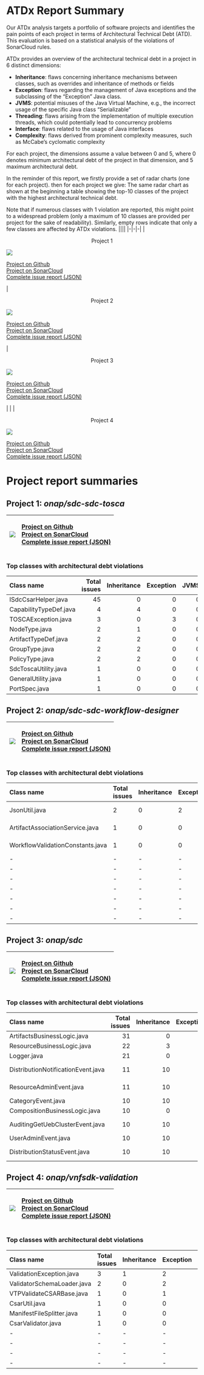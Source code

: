 # ATDx Report Summary
Our ATDx analysis targets a portfolio of software projects and identifies the pain points of each project in terms of Architectural Technical Debt (ATD). This evaluation is based on a statistical analysis of the violations of SonarCloud rules.

ATDx provides an overview of the architectural technical debt in a project  in 6 distinct dimensions:
* **Inheritance**: flaws concerning inheritance mechanisms between classes, such as overrides and inheritance of methods or fields
* **Exception**: flaws regarding the management of Java exceptions and the subclassing of the “Exception” Java class.
* **JVMS**: potential misuses of the Java Virtual Machine, e.g., the incorrect usage of the specific Java class “Serializable”
* **Threading**: flaws arising from the implementation of multiple execution threads, which could potentially lead to concurrency problems
* **Interface**: flaws related to the usage of Java interfaces
* **Complexity**: flaws derived from prominent complexity measures, such as McCabe’s cyclomatic complexity

For each project, the dimensions assume a value between 0 and 5, where 0 denotes minimum architectural debt of the project in that dimension, and 5 maximum architectural debt.

In the reminder of this report, we firstly provide a set of radar charts (one for each project). then for each project we give:
The same radar chart as shown at the beginning
 a table showing the top-10 classes of the project with the highest architectural technical debt.

Note that if numerous classes with 1 violation are reported, this might point to a widespread problem (only a maximum of 10 classes are provided per project for the sake of readability). Similarly, empty rows indicate that only a few classes are affected by ATDx violations.
||||
|-|-|-|
|<p align="center">Project 1</p><img src="https://github.com/robertoverdecchia/ATDx_report_sandbox/blob/master/plots/onap_sdc-sdc-tosca.jpg"/> <p style="text-align:left">[Project on Github](https://github.com/onap/sdc-sdc-tosca) <br> [Project on SonarCloud ](https://sonarcloud.io/dashboard?id=onap_sdc-sdc-tosca) <br> [Complete issue report (JSON)](https://github.com/robertoverdecchia/ATDx_report_sandbox/blob/master/jsons/onap_sdc-sdc-tosca.json)</p>|<p align="center">Project 2</p><img src="https://github.com/robertoverdecchia/ATDx_report_sandbox/blob/master/plots/onap_sdc-sdc-workflow-designer.jpg"/> <p style="text-align:left">[Project on Github](https://github.com/onap/sdc-sdc-workflow-designer) <br> [Project on SonarCloud ](https://sonarcloud.io/dashboard?id=onap_sdc-sdc-workflow-designer) <br> [Complete issue report (JSON)](https://github.com/robertoverdecchia/ATDx_report_sandbox/blob/master/jsons/onap_sdc-sdc-workflow-designer.json)</p>|<p align="center">Project 3</p><img src="https://github.com/robertoverdecchia/ATDx_report_sandbox/blob/master/plots/onap_sdc.jpg"/> <p style="text-align:left">[Project on Github](https://github.com/onap/sdc) <br> [Project on SonarCloud ](https://sonarcloud.io/dashboard?id=onap_sdc) <br> [Complete issue report (JSON)](https://github.com/robertoverdecchia/ATDx_report_sandbox/blob/master/jsons/onap_sdc.json)</p>
 | |
|<p align="center">Project 4</p><img src="https://github.com/robertoverdecchia/ATDx_report_sandbox/blob/master/plots/onap_vnfsdk-validation.jpg"/> <p style="text-align:left">[Project on Github](https://github.com/onap/vnfsdk-validation) <br> [Project on SonarCloud ](https://sonarcloud.io/dashboard?id=onap_vnfsdk-validation) <br> [Complete issue report (JSON)](https://github.com/robertoverdecchia/ATDx_report_sandbox/blob/master/jsons/onap_vnfsdk-validation.json)</p>
# Project report summaries
## Project 1: _onap/sdc-sdc-tosca_
|<img src="https://github.com/robertoverdecchia/ATDx_report_sandbox/blob/master/plots/onap_sdc-sdc-tosca.jpg"/>|<p style="text-align:left">[Project on Github](https://github.com/onap/sdc-sdc-tosca) <br> [Project on SonarCloud ](https://sonarcloud.io/dashboard?id=onap_sdc-sdc-tosca) <br> [Complete issue report (JSON)](https://github.com/robertoverdecchia/ATDx_report_sandbox/blob/master/jsons/onap_sdc-sdc-tosca.json)</p>
|-|-|
### Top classes with architectural debt violations
| Class name             |   Total issues |   Inheritance |   Exception |   JVMS |   Interface |   Threading |   Complexity | Fully qualified class name                                                        |
|:-----------------------|---------------:|--------------:|------------:|-------:|------------:|------------:|-------------:|:----------------------------------------------------------------------------------|
| ISdcCsarHelper.java    |             45 |             0 |           0 |      0 |          45 |           0 |            0 | sdc-tosca/src/main/java/org/onap/sdc/tosca/parser/api/ISdcCsarHelper.java         |
| CapabilityTypeDef.java |              4 |             4 |           0 |      0 |           0 |           0 |            0 | jtosca/src/main/java/org/onap/sdc/toscaparser/api/elements/CapabilityTypeDef.java |
| TOSCAException.java    |              3 |             0 |           3 |      0 |           0 |           0 |            0 | jtosca/src/main/java/org/onap/sdc/toscaparser/api/common/TOSCAException.java      |
| NodeType.java          |              2 |             1 |           0 |      0 |           1 |           0 |            0 | jtosca/src/main/java/org/onap/sdc/toscaparser/api/elements/NodeType.java          |
| ArtifactTypeDef.java   |              2 |             2 |           0 |      0 |           0 |           0 |            0 | jtosca/src/main/java/org/onap/sdc/toscaparser/api/elements/ArtifactTypeDef.java   |
| GroupType.java         |              2 |             2 |           0 |      0 |           0 |           0 |            0 | jtosca/src/main/java/org/onap/sdc/toscaparser/api/elements/GroupType.java         |
| PolicyType.java        |              2 |             2 |           0 |      0 |           0 |           0 |            0 | jtosca/src/main/java/org/onap/sdc/toscaparser/api/elements/PolicyType.java        |
| SdcToscaUtility.java   |              1 |             0 |           0 |      0 |           1 |           0 |            0 | sdc-tosca/src/main/java/org/onap/sdc/tosca/parser/utils/SdcToscaUtility.java      |
| GeneralUtility.java    |              1 |             0 |           0 |      0 |           1 |           0 |            0 | sdc-tosca/src/main/java/org/onap/sdc/tosca/parser/utils/GeneralUtility.java       |
| PortSpec.java          |              1 |             0 |           0 |      0 |           1 |           0 |            0 | jtosca/src/main/java/org/onap/sdc/toscaparser/api/elements/PortSpec.java          |

## Project 2: _onap/sdc-sdc-workflow-designer_
|<img src="https://github.com/robertoverdecchia/ATDx_report_sandbox/blob/master/plots/onap_sdc-sdc-workflow-designer.jpg"/>|<p style="text-align:left">[Project on Github](https://github.com/onap/sdc-sdc-workflow-designer) <br> [Project on SonarCloud ](https://sonarcloud.io/dashboard?id=onap_sdc-sdc-workflow-designer) <br> [Complete issue report (JSON)](https://github.com/robertoverdecchia/ATDx_report_sandbox/blob/master/jsons/onap_sdc-sdc-workflow-designer.json)</p>
|-|-|
### Top classes with architectural debt violations
| Class name                       | Total issues   | Inheritance   | Exception   | JVMS   | Interface   | Threading   | Complexity   | Fully qualified class name                                                                                   |
|:---------------------------------|:---------------|:--------------|:------------|:-------|:------------|:------------|:-------------|:-------------------------------------------------------------------------------------------------------------|
| JsonUtil.java                    | 2              | 0             | 2           | 0      | 0           | 0           | 0            | sdc-workflow-designer-be/src/main/java/org/onap/sdc/workflow/services/utilities/JsonUtil.java                |
| ArtifactAssociationService.java  | 1              | 0             | 0           | 0      | 1           | 0           | 0            | sdc-workflow-designer-be/src/main/java/org/onap/sdc/workflow/api/ArtifactAssociationService.java             |
| WorkflowValidationConstants.java | 1              | 0             | 0           | 0      | 1           | 0           | 0            | sdc-workflow-designer-be/src/main/java/org/onap/sdc/workflow/services/types/WorkflowValidationConstants.java |
| -                                | -              | -             | -           | -      | -           | -           | -            | -                                                                                                            |
| -                                | -              | -             | -           | -      | -           | -           | -            | -                                                                                                            |
| -                                | -              | -             | -           | -      | -           | -           | -            | -                                                                                                            |
| -                                | -              | -             | -           | -      | -           | -           | -            | -                                                                                                            |
| -                                | -              | -             | -           | -      | -           | -           | -            | -                                                                                                            |
| -                                | -              | -             | -           | -      | -           | -           | -            | -                                                                                                            |
| -                                | -              | -             | -           | -      | -           | -           | -            | -                                                                                                            |

## Project 3: _onap/sdc_
|<img src="https://github.com/robertoverdecchia/ATDx_report_sandbox/blob/master/plots/onap_sdc.jpg"/>|<p style="text-align:left">[Project on Github](https://github.com/onap/sdc) <br> [Project on SonarCloud ](https://sonarcloud.io/dashboard?id=onap_sdc) <br> [Complete issue report (JSON)](https://github.com/robertoverdecchia/ATDx_report_sandbox/blob/master/jsons/onap_sdc.json)</p>
|-|-|
### Top classes with architectural debt violations
| Class name                         |   Total issues |   Inheritance |   Exception |   JVMS |   Interface |   Threading |   Complexity | Fully qualified class name                                                                                |
|:-----------------------------------|---------------:|--------------:|------------:|-------:|------------:|------------:|-------------:|:----------------------------------------------------------------------------------------------------------|
| ArtifactsBusinessLogic.java        |             31 |             0 |           0 |      0 |          31 |           0 |            0 | catalog-be/src/main/java/org/openecomp/sdc/be/components/impl/ArtifactsBusinessLogic.java                 |
| ResourceBusinessLogic.java         |             22 |             3 |           0 |      0 |          19 |           0 |            0 | catalog-be/src/main/java/org/openecomp/sdc/be/components/impl/ResourceBusinessLogic.java                  |
| Logger.java                        |             21 |             0 |           0 |      0 |          21 |           0 |            0 | common-app-logging/src/main/java/org/openecomp/sdc/common/log/wrappers/Logger.java                        |
| DistributionNotificationEvent.java |             11 |            10 |           0 |      0 |           1 |           0 |            0 | catalog-dao/src/main/java/org/openecomp/sdc/be/resources/data/auditing/DistributionNotificationEvent.java |
| ResourceAdminEvent.java            |             11 |            10 |           0 |      0 |           1 |           0 |            0 | catalog-dao/src/main/java/org/openecomp/sdc/be/resources/data/auditing/ResourceAdminEvent.java            |
| CategoryEvent.java                 |             10 |            10 |           0 |      0 |           0 |           0 |            0 | catalog-dao/src/main/java/org/openecomp/sdc/be/resources/data/auditing/CategoryEvent.java                 |
| CompositionBusinessLogic.java      |             10 |             0 |           0 |      0 |           0 |           0 |           10 | catalog-be/src/main/java/org/openecomp/sdc/be/components/impl/CompositionBusinessLogic.java               |
| AuditingGetUebClusterEvent.java    |             10 |            10 |           0 |      0 |           0 |           0 |            0 | catalog-dao/src/main/java/org/openecomp/sdc/be/resources/data/auditing/AuditingGetUebClusterEvent.java    |
| UserAdminEvent.java                |             10 |            10 |           0 |      0 |           0 |           0 |            0 | catalog-dao/src/main/java/org/openecomp/sdc/be/resources/data/auditing/UserAdminEvent.java                |
| DistributionStatusEvent.java       |             10 |            10 |           0 |      0 |           0 |           0 |            0 | catalog-dao/src/main/java/org/openecomp/sdc/be/resources/data/auditing/DistributionStatusEvent.java       |

## Project 4: _onap/vnfsdk-validation_
|<img src="https://github.com/robertoverdecchia/ATDx_report_sandbox/blob/master/plots/onap_vnfsdk-validation.jpg"/>|<p style="text-align:left">[Project on Github](https://github.com/onap/vnfsdk-validation) <br> [Project on SonarCloud ](https://sonarcloud.io/dashboard?id=onap_vnfsdk-validation) <br> [Complete issue report (JSON)](https://github.com/robertoverdecchia/ATDx_report_sandbox/blob/master/jsons/onap_vnfsdk-validation.json)</p>
|-|-|
### Top classes with architectural debt violations
| Class name                 | Total issues   | Inheritance   | Exception   | JVMS   | Interface   | Threading   | Complexity   | Fully qualified class name                                                       |
|:---------------------------|:---------------|:--------------|:------------|:-------|:------------|:------------|:-------------|:---------------------------------------------------------------------------------|
| ValidationException.java   | 3              | 1             | 2           | 0      | 0           | 0           | 0            | csarvalidation/src/main/java/org/onap/validation/csar/ValidationException.java   |
| ValidatorSchemaLoader.java | 2              | 0             | 2           | 0      | 0           | 0           | 0            | csarvalidation/src/main/java/org/onap/validation/csar/ValidatorSchemaLoader.java |
| VTPValidateCSARBase.java   | 1              | 0             | 1           | 0      | 0           | 0           | 0            | csarvalidation/src/main/java/org/onap/cvc/csar/cc/VTPValidateCSARBase.java       |
| CsarUtil.java              | 1              | 0             | 0           | 0      | 1           | 0           | 0            | csarvalidation/src/main/java/org/onap/validation/csar/CsarUtil.java              |
| ManifestFileSplitter.java  | 1              | 0             | 0           | 0      | 0           | 0           | 1            | csarvalidation/src/main/java/org/onap/cvc/csar/parser/ManifestFileSplitter.java  |
| CsarValidator.java         | 1              | 0             | 0           | 0      | 1           | 0           | 0            | csarvalidation/src/main/java/org/onap/validation/csar/CsarValidator.java         |
| -                          | -              | -             | -           | -      | -           | -           | -            | -                                                                                |
| -                          | -              | -             | -           | -      | -           | -           | -            | -                                                                                |
| -                          | -              | -             | -           | -      | -           | -           | -            | -                                                                                |
| -                          | -              | -             | -           | -      | -           | -           | -            | -                                                                                |

